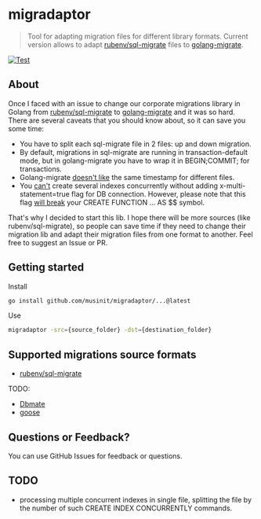 # migradaptor
> Tool for adapting migration files for different library formats. Current version allows to adapt [rubenv/sql-migrate](https://github.com/rubenv/sql-migrate) files to [golang-migrate](https://github.com/golang-migrate).

[![Test](https://github.com/musinit/migradaptor/actions/workflows/test.yml/badge.svg)](https://github.com/musinit/migradaptor/actions/workflows/test.yml) 

About
---------
Once I faced with an issue to change our corporate migrations library in Golang from [rubenv/sql-migrate](https://github.com/rubenv/sql-migrate)
to [golang-migrate](https://github.com/golang-migrate) and it was so hard.
There are several caveats that you should know about, so it can save you some time:
 - You have to split each sql-migrate file in 2 files: up and down migration.
 - By default, migrations in sql-migrate are running in transaction-default mode, but in golang-migrate you have to wrap it in BEGIN;COMMIT; for transactions.
 - Golang-migrate [doesn't like](https://github.com/golang-migrate/migrate/issues/731) the same timestamp for different files.
 - You [can't](https://github.com/golang-migrate/migrate/issues/284) create several indexes concurrently without adding x-multi-statement=true flag for DB connection. 
However, please note that this flag [will break](https://github.com/golang-migrate/migrate/issues/590) your CREATE FUNCTION ... AS $$ symbol.
  
That's why I decided to start this lib.
I hope there will be more sources (like rubenv/sql-migrate), so people can save time if they need to change their migration lib and adapt their migration files from one format to another.
Feel free to suggest an Issue or PR.

## Getting started
Install
```bash
go install github.com/musinit/migradaptor/...@latest
```

Use
```bash
migradaptor -src={source_folder} -dst={destination_folder}
```
## Supported migrations source formats
- [rubenv/sql-migrate](https://github.com/rubenv/sql-migrate)

TODO:
- [Dbmate](https://github.com/amacneil/dbmate)
- [goose](https://github.com/pressly/goose)

## Questions or Feedback?

You can use GitHub Issues for feedback or questions.

## TODO
 - processing multiple concurrent indexes in single file, splitting the file by the number of such CREATE INDEX CONCURRENTLY commands.

